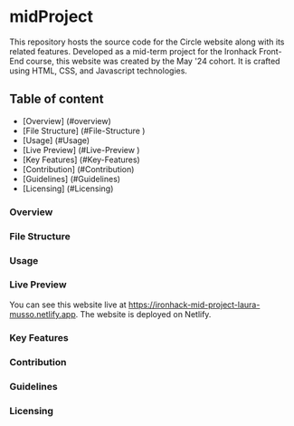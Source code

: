 
# midProject

This repository hosts the source code for the Circle website along with its related features. Developed as a mid-term project for the Ironhack Front-End course, this website was created by the May '24 cohort. It is crafted using HTML, CSS, and Javascript technologies.

## Table of content

- [Overview] (#overview) 
- [File Structure] (#File-Structure ) 
- [Usage] (#Usage) 
- [Live Preview] (#Live-Preview )  
- [Key Features] (#Key-Features) 
- [Contribution] (#Contribution) 
- [Guidelines] (#Guidelines)  
- [Licensing] (#Licensing) 


###  Overview 

###  File Structure 

###  Usage 

### Live Preview 

You can see this website live at https://ironhack-mid-project-laura-musso.netlify.app. The website is deployed on Netlify.

###  Key Features 

###  Contribution 

###  Guidelines 

###  Licensing


